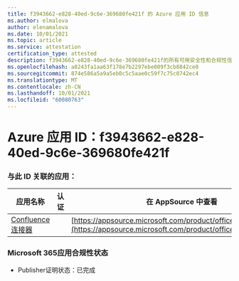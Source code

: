 ```yaml
---
title: f3943662-e828-40ed-9c6e-369680fe421f 的 Azure 应用 ID 信息
ms.author: elmalova
author: elenamalova
ms.date: 10/01/2021
ms.topic: article
ms.service: attestation
certification_type: attested
description: f3943662-e828-40ed-9c6e-369680fe421f的所有可用安全性和合规性信息。
ms.openlocfilehash: a8243fa1aa63f178e7b2297ebe009f3cb8842ce0
ms.sourcegitcommit: 874e586a5a9a5eb0c5c5aae0c59f7c75c0742ec4
ms.translationtype: MT
ms.contentlocale: zh-CN
ms.lasthandoff: 10/01/2021
ms.locfileid: "60080763"
---
```

# <a name="azure-app-id-f3943662-e828-40ed-9c6e-369680fe421f"></a>Azure 应用 ID：f3943662-e828-40ed-9c6e-369680fe421f


### <a name="apps-associated-with-this-id"></a>与此 ID 关联的应用：
| **应用名称** | **认证** | **在 AppSource 中查看** |
|--------------|---------------|-----------------------|
| [Confluence 连接器](https://docs.microsoft.com/microsoft-365-app-certification/forward/WA200001604) |  | [https://appsource.microsoft.com/product/office/WA200001604](https://appsource.microsoft.com/product/office/WA200001604) |

### <a name="microsoft-365-app-compliance-status"></a>Microsoft 365应用合规性状态
- Publisher证明状态：已完成
